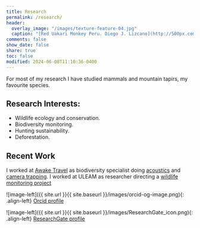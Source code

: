 ```yaml
---
title: Research
permalink: /research/
header:
  overlay_image: "/images/texture-feature-04.jpg"
  caption: "[Red Uakari Monkey Peru. Diego J. Lizcano](http://500px.com/dlizcano)"
comments: false
show_date: false
share: true
toc: false
modified: 2024-06-08T11:10:36-0400
---
```

For most of my research I have studied mammals and mountain tapirs, my favourite species.

## Research Interests:

* Wildlife ecology and conservation.
* Biodiversity monitoring.
* Hunting sustainability.
* Deforestation.

## Recent Work
I worked at [Awake Travel](https://awakebio.awake.travel/) as biodiversity specialist doing [acoustics](https://awakebio.awake.travel/) and [camera trapping](https://app.wildlifeinsights.org/initiatives/2000134/Awake-CameraTrap). 
I worked at ULEAM as researcher directing a [wildlife monitoring project](https://faunamanabi.github.io/)


![image-left]({{ site.url }}{{ site.baseurl }}/images/orcid-og-image.png){: .align-left} [Orcid profile](https://orcid.org/0000-0002-9648-0576)  

![image-left]({{ site.url }}{{ site.baseurl }}/images/ResearchGate_icon.png){: .align-left} [ResearchGate profile](https://www.researchgate.net/profile/Diego_Lizcano)  
